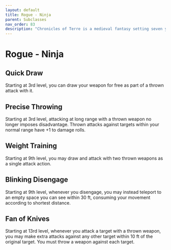 ```yaml
---
layout: default
title: Rogue - Ninja
parent: Subclasses
nav_order: 83
description: "Chronicles of Terre is a medieval fantasy setting seven years in the writing, currently for dungeons & dragons 5th edition."
---
```


# Rogue - Ninja

## Quick Draw

Starting at 3rd level, you can draw your weapon for free as part of a thrown attack with it. 

## Precise Throwing

Starting at 3rd level, attacking at long range with a thrown weapon no longer imposes disadvantage. Thrown attacks against targets within your normal range have +1 to damage rolls.

## Weight Training

Starting at 9th level, you may draw and attack with two thrown weapons as a single attack action. 

## Blinking Disengage

Starting at 9th level, whenever you disengage, you may instead teleport to an empty space you can see within 30 ft, consuming your movement according to shortest distance.

## Fan of Knives

Starting at 13rd level, whenever you attack a target with a thrown weapon, you may make extra attacks against any other target within 10 ft of the original target. You must throw a weapon against each target.
